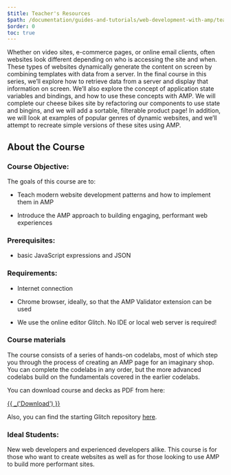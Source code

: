 ```yaml
---
$title: Teacher's Resources
$path: /documentation/guides-and-tutorials/web-development-with-amp/teachers/index.html
$order: 0
toc: true
---
```


Whether on video sites, e-commerce pages, or online email clients, often websites look different depending on who is accessing the site and when. These types of websites dynamically generate the content on screen by combining templates with data from a server. In the final course in this series, we’ll explore how to retrieve data from a server and display that information on screen. We’ll also explore the concept of application state variables and bindings, and how to use these concepts with AMP. We will complete our cheese bikes site by refactoring our components to use state and bingins, and we will add a sortable, filterable product page! In addition, we will look at examples of popular genres of dynamic websites, and we’ll attempt to recreate simple versions of these sites using AMP.

## About the Course

### Course Objective:

The goals of this course are to:

- Teach modern website development patterns and how to implement them in AMP

- Introduce the AMP approach to building engaging, performant web experiences

### Prerequisites:

- basic JavaScript expressions and JSON

### Requirements:

- Internet connection

- Chrome browser, ideally, so that the AMP Validator extension can be used

- We use the online editor Glitch. No IDE or local web server is required!

### Course materials

The course consists of a series of hands-on codelabs, most of which step you through the process of creating an AMP page for an imaginary shop. You can complete the codelabs in any order, but the more advanced codelabs build on the fundamentals covered in the earlier codelabs.

You can download course and decks as PDF from here:

<a href="#" class="ap-a-btn">{{ _('Download') }}</a>

Also, you can find the starting Glitch repository [here](https://glitch.com/~enshrined-eyebrow).

### Ideal Students:

New web developers and experienced developers alike. This course is for those who want to create websites as well as for those looking to use AMP to build more performant sites.

